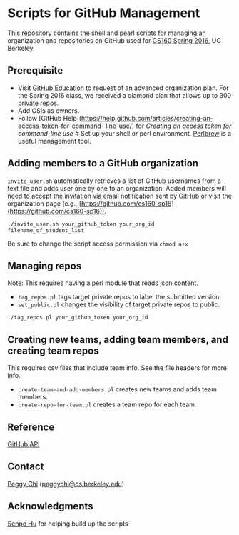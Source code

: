 # Scripts for GitHub Management

This repository contains the shell and pearl scripts for managing an
organization and repositories on GitHub used for [CS160 Spring
2016](http://teaching.paulos.net/cs160_SP2016/), UC Berkeley.

## Prerequisite

* Visit [GitHub Education](https://education.github.com/) to request of an
advanced organization plan. For the Spring 2016 class, we received a diamond
plan that allows up to 300 private repos.
* Add GSIs as owners.
* Follow [GitHub
Help](https://help.github.com/articles/creating-an-access-token-for-command-
line-use/) for _Creating an access token for command-line use_ # Set up your
shell or perl environment. [Perlbrew](http://perlbrew.pl/) is a useful
management tool.

## Adding members to a GitHub organization

`invite_user.sh` automatically retrieves a list of GitHub usernames from a text
file and adds user one by one to an organization. Added members will need to
accept the invitation via email notification sent by GitHub or visit the
organization page (e.g.,
[https://github.com/cs160-sp16](https://github.com/cs160-sp16)).

```
./invite_user.sh your_github_token your_org_id filename_of_student_list
```

Be sure to change the script access permission via `chmod a+x`

## Managing repos

Note: This requires having a perl module that reads json content.

* `tag_repos.pl` tags target private repos to label the submitted version.
* `set_public.pl` changes the visibility of target private repos to public.

```
./tag_repos.pl your_github_token your_org_id
```

## Creating new teams, adding team members, and creating team repos

This requires csv files that include team info. See the file headers for more
info.

* `create-team-and-add-members.pl` creates new teams and adds team members.
* `create-repo-for-team.pl` creates a team repo for each team.

## Reference

[GitHub API](https://developer.github.com/v3/)

## Contact

[Peggy Chi](https://github.com/peggychi/) (peggychi@cs.berkeley.edu)

## Acknowledgments

[Senpo Hu](https://github.com/senpo) for helping build up the scripts
